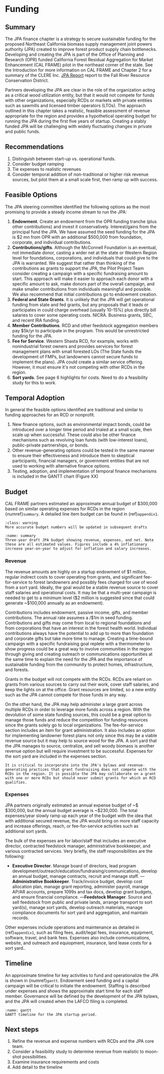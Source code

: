 # Funding

## Summary
The JPA finance chapter is a strategy to secure sustainable funding for the proposed Northeast California biomass supply management joint powers authority (JPA) created to improve forest product supply chain bottlenecks. Developing and creating the JPA is part of the Office of Planning and Research (OPR) funded California Forest Residual Aggregation for Market Enhancement (CAL FRAME) pilot in the northeast corner of the state. See the Introduction for more information on CAL FRAME and Chapter 2 for a summary of the CLERE Inc. [JPA Report](http://gg.gg/1a0lji) report to the Fall River Resource Conservation District.

Partners developing the JPA are clear in the role of the organization acting as a critical wood utilization entity, but that it would not compete for funds with other organizations, especially RCDs or markets with private entities such as sawmills and licensed timber operators (LTOs). The approach outlined in this chapter takes a realistic, feasible assessment of revenue appropriate for the region and provides a hypothetical operating budget for running the JPA during the first five years of startup. Creating a stably funded JPA will be challenging with widely fluctuating changes in private and public funds.

## Recommendations
1. Distinguish between start-up vs. operational funds.
2. Consider budget ramping
3. Tie expenses to realistic revenues
4. Consider temporal addition of non-traditional or higher risk revenue sources, but pilot them at a small scale first, then ramp up with success.


## Feasible Options
The JPA steering committee identified the following options as the most promising to provide a steady income stream to run the JPA:

1. **Endowment**. Create an endowment from the OPR funding tranche (plus other contributions) and invest it conservatively. Interest/gains from the principal fund the JPA. We have assumed the seed funding for the JPA is \$2 mn from OPR with an additional $500,000 from foundation, corporate, and individual contributions.
2. **Contributions/gifts**. Although the McConnell Foundation is an eventual, not immediate donor, casting a wider net at the state or Western Region level for foundations, corporations, and individuals that could give to the JPA is warranted. We suggest that rather than thinking of the contributions as grants to support the JPA, the Pilot Project Team consider creating a campaign with a specific fundraising amount to start. This approach will make it easier to approach each donor with a specific amount to ask, make donors part of the overall campaign, and make smaller contributions from individuals meaningful and possible. We also recommend that initial contributions go to endowment creation.
3. **Federal and State Grants**. It is unlikely that the JPA will get operational funding from state and fed grants, but any proposals that it leads or participates in could charge overhead (usually 10-15%) plus directly bill salaries to cover some operating costs. NICRA. Business grants, SBC, and recent IRA funding.
4. **Member Contributions**. RCD and other feedstock aggregation members pay \$5k/yr to participate in the program. This would be unrestricted funding for the JPA.
5. **Fee for Service**. Western Shasta RCD, for example, works with nonindustrial forest owners and provides services for forest management plans with small forested LOs (The State funds the development of FMPs, but landowners cannot secure funds to implement the plans). JPA could create a similar service offering. However, it must ensure it's not competing with other RCDs in the region.
6. **Sort yards**. See page 6 highlights for costs. Need to do a feasibility study for this to work.

## Temporal Adoption
In general the feasible options identified are traditional and similar to funding approaches for an RCD or nonprofit. 

1. New finance options, such as environmental impact bonds, could be introduced over a longer time period and trialed at a small scale, then scale up when successful. These could also be other finance mechanisms such as revolving loan funds (with low-interest loans), public-private partnerships, or bonds.
2. Other revenue-generating options could be tested in the same manner to ensure their effectiveness and introduce them to skeptical participants, financial managers, or government entities that are not used to working with alternative finance options.
3. Testing, adoption, and implementation of temporal finance mechanisms is included in the GANTT chart (Figure XX)
  
## Budget
CAL FRAME partners estimated an approximate annual budget of \$300,000 based on similar operating expenses for RCDs in the region {numref}`summary`. A detailed line item budget can be found in {ref}`appendix1`.
 
```{admonition} Budget Numbers are Draft
:class: warning
More accurate budget numbers will be updated in subsequent drafts
```

```{figure} /figures/summary.png
:name: summary
Three-year draft JPA budget showing revenue, expenses, and net. Note these are all estimated values. Figures include a 4% inflationary increase year-on-year to adjust for inflation and salary increases.
```

### Revenue
The revenue amounts are highly on a startup endowment of \$1 million, regular indirect costs to cover operating from grants, and significant fee-for-service to forest landowners and possibly fees charged for use of wood from a sort yard. Ideally, the goal would be a stable revenue source to cover staff salaries and operational costs. It may be that a multi-year campaign is needed to get to a minimum level (\$2 million is suggested since that could generate ~\$100,000 annually as an endowment).

Contributions includes endowment, passive income, gifts, and member contributions. The annual rate assumes a /$1m in seed funding. Contributions and gifts may come from local to regional foundations and from corporations that have an interest in the forest health world. Individual contributions always have the potential to add up to more than foundation and corporate gifts but take more time to manage. Creating a time-bound campaign with a specific fundraising goal replete with a thermometer to show progress could be a great way to involve communities in the region through giving and creating outreach or communications opportunities at the same time to explain the need for the JPA and the importance of sustainable funding from the community to protect homes, infrastructure, and forests.

Grants in the budget will not compete with the RCDs. RCDs are reliant on grants from various sources to carry out their work, cover staff salaries, and keep the lights on at the office. Grant resources are limited, so a new entity such as the JPA cannot compete for those funds in any way.

On the other hand, the JPA may help administer a large grant across multiple RCDs in order to leverage more funds across a region. With the devolution of some state funding sources, this could be a great option to manage those funds and reduce the competition for funding resources since the grants solely go to local organizations. The fee-for-service section includes an item for grant administration. It also includes an option for implementing landowner forest plans not only since this may be a viable revenue source but it may help to source wood for the JPA. A sort yard that the JPA manages to source, centralize, and sell woody biomass is another revenue option but will require investment to be successful. Expenses for the sort yard are included in the expenses section.

```{caution}
It is critical to incorporate into the JPA's bylaws and revenue-generating practices that grant fundraising does not compete with the RCDs in the region. It is possible the JPA may collaborate on a grant with one or more RCDs but should never submit grants for which an RCD qualifies.
```

### Expenses
JPA partners originally estimated an annual expense budget of ~\$ $300,000, but the annual budget average is ~\$230,000. The total expenses/year slowly ramp up each year of the budget with the idea that with additional secured revenue, the JPA would bring on more staff capacity and increase offerings, reach, or fee-for-service activities such as additional sort yards.

The bulk of the expenses are for labor/staff that includes an executive director, contracted feedstock manager, administrative bookkeeper, and various contracted services. Very briefly, the staff responsibilities are the following:

- **Executive Director**. Manage board of directors, lead program development/outreach/education/fundraising/communications, develop an annual budget, manage contracts, recruit and manage staff.
—**Administrative Bookkeeper**. Track/invoice budget, develop cost allocation plan, manage grant reporting, administer payroll, manage AP/AR accounts, prepare 1099s and tax docs, develop grant budgets, and ensure financial compliance.
—**Feedstock Manager**. Source and sell feedstock from public and private lands, arrange transport to sort yard(s), manage sort yards, develop outreach materials, manage compliance documents for sort yard and aggregation, and maintain records.

Other expenses include operations and maintenance as detailed in {ref}`appendix1`, such as filing fees, audit/legal fees, insurance, equipment, software, travel, and bank fees. Expenses also include communications, website, and outreach and equiopment, insurance, land lease costs for a sort yard..

## Timeline
An approximate timeline for key activities to fund and operationalize the JPA is shown in {numref}`gantt`. Endowment seed funding and a capital campaign will be critical to initiate the endowment. Staffing is described under expenses and shows the approximate start time for each staff member. Governance will be defined by the development of the JPA bylaws, and the JPA will created when the LAFCO filing is completed.

```{figure} /figures/gantt.png
:name: gantt
GANTT timeline for the JPA startup period.
```

## Next steps
1. Refine the revenue and expense numbers with RCDs and the JPA core team.
2. Consider a feasibility study to determine revenue from realistic to moon-shot possibilities.
3. Examine insurance requirements and costs
4. Add detail to the timeline
